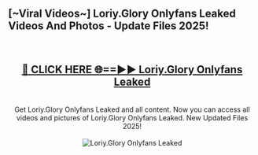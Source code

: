 <h2>[~Viral Videos~] Loriy.Glory Onlyfans Leaked Videos And Photos - Update Files 2025!</h2>
<br>
<div align="center">
<h2><a href="https://top-ai-tools.click/QrbHav" rel="nofollow">🔴 CLICK HERE 🌐==►► Loriy.Glory Onlyfans Leaked</a></h2>
<br>
Get Loriy.Glory Onlyfans Leaked and all content. Now you can access all videos and pictures of Loriy.Glory Onlyfans Leaked. New Updated Files 2025!
<br>
<br>
<a href="https://top-ai-tools.click/QrbHav" rel="nofollow" data-target="animated-image.originalLink"><img src="https://i.ibb.co.com/WyWwxjT/player-gif2.gif" alt="Loriy.Glory Onlyfans Leaked" style="max-width: 100%; display: inline-block;" data-target="animated-image.originalImage"></a>
</div>
<br>